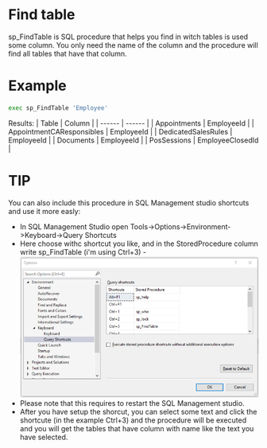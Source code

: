# Find table
sp_FindTable is SQL procedure that helps you find in witch tables is used some column. You only need the name of the column and the procedure will find all tables that have that column.

# Example

```sh
exec sp_FindTable 'Employee'
```
Results:
| Table | Column |
| ------ | ------ |
| Appointments | EmployeeId |
| AppointmentCAResponsibles | EmployeeId |
| DedicatedSalesRules | EmployeeId |
| Documents | EmployeeId |
| PosSessions | EmployeeClosedId |

# TIP
You can also include this procedure in SQL Management studio shortcuts and use it more easly:
  - In SQL Management Studio open Tools->Options->Environment->Keyboard->Query Shortcuts
  - Here choose withc shortcut you like, and in the StoredProcedure column write sp_FindTable (i'm using Ctrl+3)
  -![shortcustsExample](https://raw.githubusercontent.com/stevcooo/SQL/master/Resources/sqlQueryShortcuts.png)
 - Please note that this requires to restart the SQL Management studio.
 - After you have setup the shorcut, you can select some text and click the shortcute (in the example Ctrl+3) and the procedure will be executed and you will get the tables that have column with name like the text you have selected.
